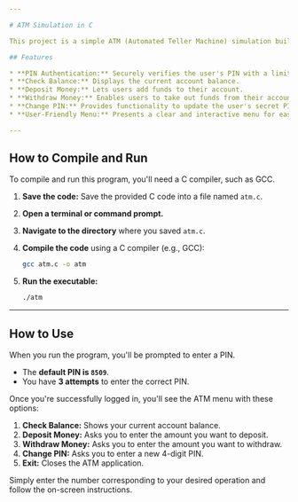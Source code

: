 ```yaml
---

# ATM Simulation in C

This project is a simple ATM (Automated Teller Machine) simulation built in C. It allows users to perform basic banking operations like checking their balance, depositing and withdrawing money, and changing their PIN.

## Features

* **PIN Authentication:** Securely verifies the user's PIN with a limited number of attempts.
* **Check Balance:** Displays the current account balance.
* **Deposit Money:** Lets users add funds to their account.
* **Withdraw Money:** Enables users to take out funds from their account.
* **Change PIN:** Provides functionality to update the user's secret PIN.
* **User-Friendly Menu:** Presents a clear and interactive menu for easy navigation.

---
```


## How to Compile and Run

To compile and run this program, you'll need a C compiler, such as GCC.

1.  **Save the code:** Save the provided C code into a file named `atm.c`.
2.  **Open a terminal or command prompt.**
3.  **Navigate to the directory** where you saved `atm.c`.
4.  **Compile the code** using a C compiler (e.g., GCC):

    ```bash
    gcc atm.c -o atm
    ```

5.  **Run the executable:**

    ```bash
    ./atm
    ```

---

## How to Use

When you run the program, you'll be prompted to enter a PIN.

* The **default PIN is `8509`**.
* You have **3 attempts** to enter the correct PIN.

Once you're successfully logged in, you'll see the ATM menu with these options:

1.  **Check Balance:** Shows your current account balance.
2.  **Deposit Money:** Asks you to enter the amount you want to deposit.
3.  **Withdraw Money:** Asks you to enter the amount you want to withdraw.
4.  **Change PIN:** Asks you to enter a new 4-digit PIN.
5.  **Exit:** Closes the ATM application.

Simply enter the number corresponding to your desired operation and follow the on-screen instructions.